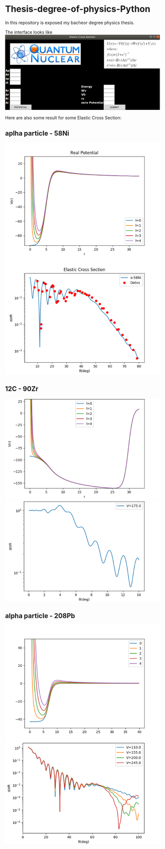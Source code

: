 # Thesis-degree-of-physics-Python

In this repository is exposed my bacheor degree physics thesis.

The interface looks like 
![FaceInterfaz](FaceInterfaz.png)

Here are also some result for some Elastic Cross Section:

## aplha particle - 58Ni
![Ni58Potential](Ni58Potential.png)
![GraficaDatos](GraficaDatos.png)
## 12C - 90Zr
![Potential12Cand90Zr](Potential12Cand90Zr.png	)
![12CAnd90Zr](12CAnd90Zr.png)
## alpha particle - 208Pb
![PotentialPb](PotentialPb.png)
![alpha208Pb](alpha208Pb.png)
